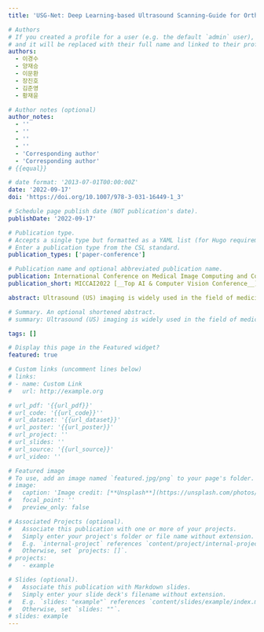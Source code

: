 ```yaml
---
title: 'USG-Net: Deep Learning-based Ultrasound Scanning-Guide for Orthopedic Sonographer'

# Authors
# If you created a profile for a user (e.g. the default `admin` user), write the username (folder name) here
# and it will be replaced with their full name and linked to their profile.
authors:
  - 이경수
  - 양재승
  - 이문환
  - 장진호
  - 김준영
  - 황재윤

# Author notes (optional)
author_notes:
  - ''
  - ''
  - ''
  - ''
  - 'Corresponding author'
  - 'Corresponding author'
# {{equal}}

# date format: '2013-07-01T00:00:00Z'
date: '2022-09-17'
doi: 'https://doi.org/10.1007/978-3-031-16449-1_3'

# Schedule page publish date (NOT publication's date).
publishDate: '2022-09-17'

# Publication type.
# Accepts a single type but formatted as a YAML list (for Hugo requirements).
# Enter a publication type from the CSL standard.
publication_types: ['paper-conference']

# Publication name and optional abbreviated publication name.
publication: International Conference on Medical Image Computing and Computer-Assisted Intervention (MICCAI 2022)
publication_short: MICCAI2022 [__Top AI & Computer Vision Conference__]

abstract: Ultrasound (US) imaging is widely used in the field of medicine. US images containing pathological information are essential for better diagnosis. However, it is challenging to obtain informative US images because of their anatomical complexity, which is significantly dependent on the expertise of the sonographer. Therefore, in this study, we propose a fully automatic scanning-guide algorithm that assists unskilled sonographers in acquiring informative US images by providing accurate directions of probe movement to search for target disease regions. The main contributions of this study are- (1) proposing a new scanning-guide task that searches for a rotator cuff tear (RCT) region using a deep learning-based algorithm, i.e., ultrasound scanning-guide network (USG-Net); (2) constructing a dataset to optimize the corresponding deep learning algorithm. Multidimensional US images collected from 80 patients with RCT were processed to optimize the scanning-guide algorithm which classified the existence of RCT. Furthermore, the algorithm provides accurate directions for the RCT, if it is not in the current frame. The experimental results demonstrate that the fully optimized scanning-guide algorithm offers accurate directions to localize a probe within target regions and helps to acquire informative US images.

# Summary. An optional shortened abstract.
# summary: Ultrasound (US) imaging is widely used in the field of medicine. US images containing pathological information are essential for better diagnosis. However, it is challenging to obtain informative US images because of their anatomical complexity, which is significantly dependent on the expertise of the sonographer. Therefore, in this study, we propose a fully automatic scanning-guide algorithm that assists unskilled sonographers in acquiring informative US images by providing accurate directions of probe movement to search for target disease regions. The main contributions of this study are- (1) proposing a new scanning-guide task that searches for a rotator cuff tear (RCT) region using a deep learning-based algorithm, i.e., ultrasound scanning-guide network (USG-Net); (2) constructing a dataset to optimize the corresponding deep learning algorithm. Multidimensional US images collected from 80 patients with RCT were processed to optimize the scanning-guide algorithm which classified the existence of RCT. Furthermore, the algorithm provides accurate directions for the RCT, if it is not in the current frame. The experimental results demonstrate that the fully optimized scanning-guide algorithm offers accurate directions to localize a probe within target regions and helps to acquire informative US images.

tags: []

# Display this page in the Featured widget?
featured: true

# Custom links (uncomment lines below)
# links:
# - name: Custom Link
#   url: http://example.org

# url_pdf: '{{url_pdf}}'
# url_code: '{{url_code}}''
# url_dataset: '{{url_dataset}}'
# url_poster: '{{url_poster}}'
# url_project: ''
# url_slides: ''
# url_source: '{{url_source}}'
# url_video: ''

# Featured image
# To use, add an image named `featured.jpg/png` to your page's folder.
# image:
#   caption: 'Image credit: [**Unsplash**](https://unsplash.com/photos/pLCdAaMFLTE)'
#   focal_point: ''
#   preview_only: false

# Associated Projects (optional).
#   Associate this publication with one or more of your projects.
#   Simply enter your project's folder or file name without extension.
#   E.g. `internal-project` references `content/project/internal-project/index.md`.
#   Otherwise, set `projects: []`.
# projects:
#   - example

# Slides (optional).
#   Associate this publication with Markdown slides.
#   Simply enter your slide deck's filename without extension.
#   E.g. `slides: "example"` references `content/slides/example/index.md`.
#   Otherwise, set `slides: ""`.
# slides: example
---
```

